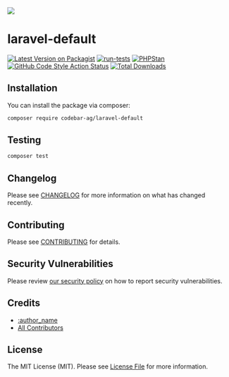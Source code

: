 <img src="https://banners.beyondco.de/laravel-default.png?theme=light&packageManager=composer+require&packageName=codebar-ag%2Flaravel-default&pattern=architect&style=style_2&description=Boilerplate+integration+for+Laravel+Projects+at+codebar+Solutions+AG.&md=1&showWatermark=0&fontSize=100px&images=https%3A%2F%2Flaravel.com%2Fimg%2Flogomark.min.svg">

# laravel-default

[![Latest Version on Packagist](https://img.shields.io/packagist/v/:vendor_slug/:package_slug.svg?style=flat-square)](https://packagist.org/packages/:vendor_slug/:package_slug)
[![run-tests](https://github.com/codebar-ag/laravel-default/actions/workflows/run-tests.yml/badge.svg)](https://github.com/codebar-ag/laravel-default/actions/workflows/run-tests.yml)
[![PHPStan](https://github.com/codebar-ag/laravel-default/actions/workflows/phpstan.yml/badge.svg)](https://github.com/codebar-ag/laravel-default/actions/workflows/phpstan.yml)
[![GitHub Code Style Action Status](https://github.com/codebar-ag/laravel-default/actions/workflows/fix-php-code-style-issues.yml/badge.svg)](https://github.com/codebar-ag/laravel-default/actions/workflows/fix-php-code-style-issues.yml)
[![Total Downloads](https://img.shields.io/packagist/dt/:vendor_slug/:package_slug.svg?style=flat-square)](https://packagist.org/packages/:vendor_slug/:package_slug)

## Installation

You can install the package via composer:

```bash
composer require codebar-ag/laravel-default
```

## Testing

```bash
composer test
```

## Changelog

Please see [CHANGELOG](CHANGELOG.md) for more information on what has changed recently.

## Contributing

Please see [CONTRIBUTING](https://github.com/:author_username/.github/blob/main/CONTRIBUTING.md) for details.

## Security Vulnerabilities

Please review [our security policy](../../security/policy) on how to report security vulnerabilities.

## Credits

- [:author_name](https://github.com/:author_username)
- [All Contributors](../../contributors)

## License

The MIT License (MIT). Please see [License File](LICENSE.md) for more information.
